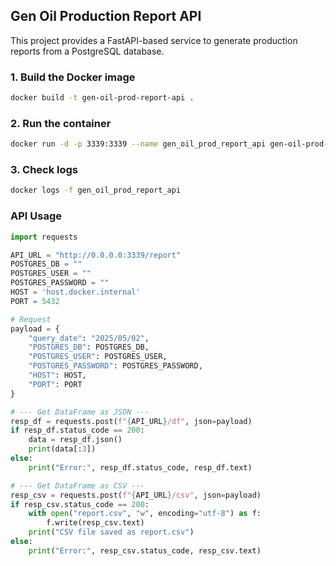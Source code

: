 
## Gen Oil Production Report API

This project provides a FastAPI-based service to generate production reports from a PostgreSQL database.

### 1. Build the Docker image

```bash
docker build -t gen-oil-prod-report-api .
```

### 2. Run the container
```bash
docker run -d -p 3339:3339 --name gen_oil_prod_report_api gen-oil-prod-report-api
```

### 3. Check logs
```bash
docker logs -f gen_oil_prod_report_api
```

### API Usage
```python
import requests

API_URL = "http://0.0.0.0:3339/report"   
POSTGRES_DB = ""
POSTGRES_USER = ""
POSTGRES_PASSWORD = ""
HOST = 'host.docker.internal'
PORT = 5432

# Request
payload = {
    "query_date": "2025/05/02",
    "POSTGRES_DB": POSTGRES_DB,
    "POSTGRES_USER": POSTGRES_USER,
    "POSTGRES_PASSWORD": POSTGRES_PASSWORD,
    "HOST": HOST,
    "PORT": PORT
}

# --- Get DataFrame as JSON ---
resp_df = requests.post(f"{API_URL}/df", json=payload)
if resp_df.status_code == 200:
    data = resp_df.json()
    print(data[:3])
else:
    print("Error:", resp_df.status_code, resp_df.text)

# --- Get DataFrame as CSV ---
resp_csv = requests.post(f"{API_URL}/csv", json=payload)
if resp_csv.status_code == 200:
    with open("report.csv", "w", encoding="utf-8") as f:
        f.write(resp_csv.text)
    print("CSV file saved as report.csv")
else:
    print("Error:", resp_csv.status_code, resp_csv.text)
```